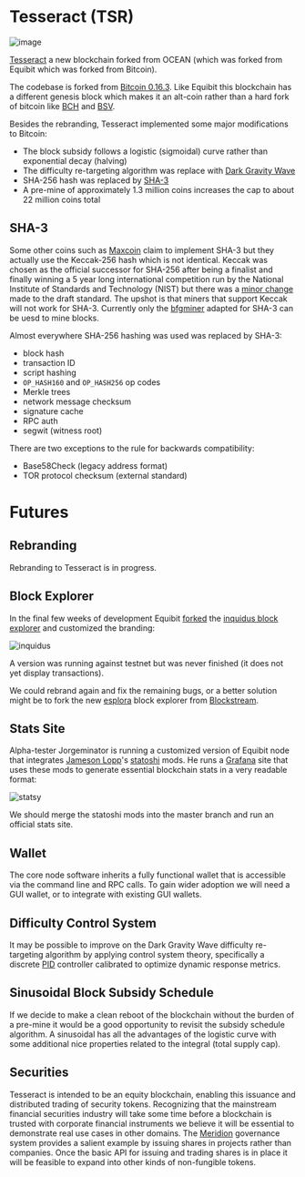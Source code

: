 # Tesseract (TSR)

![image](https://user-images.githubusercontent.com/434644/116793617-ba74d500-aa95-11eb-8f31-33f52ae15b32.png)

[Tesseract](https://github.com/cryptotechguru/tesseract) a new blockchain forked from OCEAN (which was forked from Equibit which was forked from Bitcoin).

The codebase is forked from [Bitcoin 0.16.3](https://github.com/bitcoin/bitcoin/releases/tag/v0.16.3). Like Equibit this blockchain has a different genesis block which makes it an alt-coin rather than a hard fork of bitcoin like [BCH](https://www.bitcoincash.org/) and [BSV](https://bitcoinsv.io/).

Besides the rebranding, Tesseract implemented some major modifications to Bitcoin:
* The block subsidy follows a logistic (sigmoidal) curve rather than exponential decay (halving)
* The difficulty re-targeting algorithm was replace with [Dark Gravity Wave](https://coinguides.org/dark-gravity-wave/)
* SHA-256 hash was replaced by [SHA-3](https://en.wikipedia.org/wiki/SHA-3)
* A pre-mine of approximately 1.3 million coins increases the cap to about 22 million coins total

## SHA-3

Some other coins such as [Maxcoin](https://maxcoinproject.org/) claim to implement SHA-3 but they actually use the Keccak-256 hash which is not identical. Keccak was chosen as the official successor for SHA-256 after being a finalist and finally winning a 5 year long international competition run by the National Institute of Standards and Technology (NIST) but there was a [minor change](https://crypto.stackexchange.com/questions/15727/what-are-the-key-differences-between-the-draft-sha-3-standard-and-the-keccak-sub) made to the draft standard. The upshot is that miners that support Keccak will not work for SHA-3. Currently only the [bfgminer](https://github.com/project-ocean/bfgminer-sha3) adapted for SHA-3 can be uesd to mine blocks.

Almost everywhere SHA-256 hashing was used was replaced by SHA-3: 
* block hash
* transaction ID
* script hashing
* `OP_HASH160` and `OP_HASH256` op codes
* Merkle trees
* network message checksum
* signature cache
* RPC auth
* segwit (witness root)

There are two exceptions to the rule for backwards compatibility:
* Base58Check (legacy address format)
* TOR protocol checksum (external standard)

# Futures

## Rebranding

Rebranding to Tesseract is in progress.

## Block Explorer

In the final few weeks of development Equibit [forked](https://github.com/Equibit/explorer) the [inquidus block explorer](https://github.com/iquidus/explorer) and customized the branding:

![inquidus](https://i.imgur.com/a91wif6.png)

A version was running against testnet but was never finished (it does not yet display transactions).

We could rebrand again and fix the remaining bugs, or a better solution might be to fork the new [esplora](https://github.com/Blockstream/esplora) block explorer from [Blockstream](https://blockstream.info/).


## Stats Site

Alpha-tester Jorgeminator is running a customized version of Equibit node that integrates [Jameson Lopp](https://twitter.com/lopp)'s [statoshi](https://statoshi.info/) mods. 
He runs a [Grafana](http://docs.grafana.org/) site that uses these mods to generate essential blockchain stats in a very readable format:

![statsy](https://i.imgur.com/jWGSHD1.png)

We should merge the statoshi mods into the master branch and run an official stats site.

## Wallet

The core node software inherits a fully functional wallet that is accessible via the command line and RPC calls.
To gain wider adoption we will need a GUI wallet, or to integrate with existing GUI wallets.
 
##  Difficulty Control System

It may be possible to improve on the Dark Gravity Wave difficulty re-targeting algorithm by applying control system theory, specifically a discrete [PID](https://en.wikipedia.org/wiki/PID_controller) controller calibrated to optimize dynamic response metrics.

## Sinusoidal Block Subsidy Schedule

If we decide to make a clean reboot of the blockchain without the burden of a pre-mine it would be a good opportunity to revisit the subsidy schedule algorithm. A sinusoidal has all the advantages of the logistic curve with some additional nice properties related to the integral (total supply cap).

## Securities

Tesseract is intended to be an equity blockchain, enabling this issuance and distributed trading of security tokens.
Recognizing that the mainstream financial securities industry will take some time before a blockchain is trusted with corporate financial instruments we believe it will be essential to demonstrate real use cases in other domains.
The [Meridion](https://cryptotechguru.github.io/Cryptonomicon/Projects/Meridion.html) governance system provides a salient example by issuing shares in projects rather than companies.
Once the basic API for issuing and trading shares is in place it will be feasible to expand into other kinds of non-fungible tokens.

